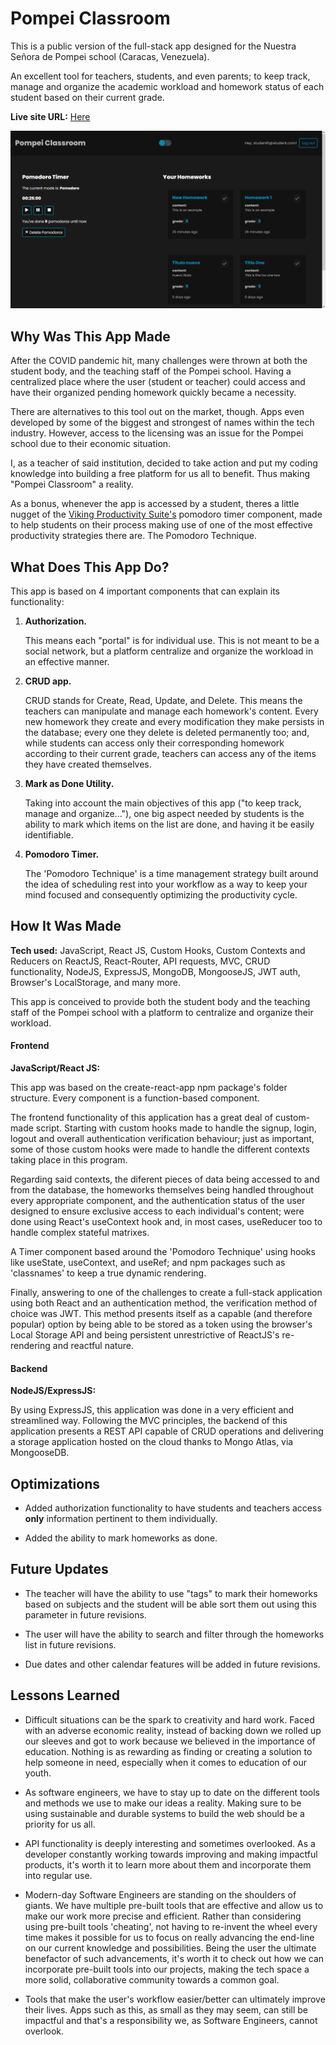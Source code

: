 # Pompei Classroom

This is a public version of the full-stack app designed for the Nuestra Señora de Pompei school (Caracas, Venezuela).

An excellent tool for teachers, students, and even parents; to keep track, manage and organize the academic workload and homework status of each student based on their current grade.

**Live site URL:**  [Here](https://pompei-classroom.vercel.app)

![App Screenshot](./screenshot1.png)

## Why Was This App Made

After the COVID pandemic hit, many challenges were thrown at both the student body, and the teaching staff of the Pompei school. Having a centralized place where the user (student or teacher) could access and have their organized pending homework quickly became a necessity. 

There are alternatives to this tool out on the market, though. Apps even developed by some of the biggest and strongest of names within the tech industry. However, access to the licensing was an issue for the Pompei school due to their economic situation.

I, as a teacher of said institution, decided to take action and put my coding knowledge into building a free platform for us all to benefit. Thus making "Pompei Classroom" a reality.

As a bonus, whenever the app is accessed by a student, theres a little nugget of the [Viking Productivity Suite's](https://github.com/AlfredoCabrera-Tech/viking-productivity-suite) pomodoro timer component, made to help students on their process making use of one of the most effective productivity strategies there are. The Pomodoro Technique. 

## What Does This App Do?

This app is based on 4 important components that can explain its functionality:

1. **Authorization.**
   
   This means each "portal" is for individual use. This is not meant to be a social network, but a platform centralize and organize the workload in an effective manner. 

2. **CRUD app.**
   
   CRUD stands for Create, Read, Update, and Delete. This means the teachers can manipulate and manage each homework's content. Every new homework they create and every modification they make persists in the database; every one they delete is deleted permanently too; and, while students can access only their corresponding homework according to their current grade, teachers can access any of the items they have created themselves.

3. **Mark as Done Utility.**
   
   Taking into account the main objectives of this app ("to keep track, manage and organize..."), one big aspect needed by students is the ability to mark which items on the list are done, and having it be easily identifiable.

4. **Pomodoro Timer.**
   
   The 'Pomodoro Technique' is a time management strategy built around the idea of scheduling rest into your workflow as a way to keep your mind focused and consequently optimizing the productivity cycle.

## How It Was Made

**Tech used:**  JavaScript, React JS, Custom Hooks, Custom Contexts and Reducers on ReactJS, React-Router, API requests, MVC, CRUD functionality, NodeJS, ExpressJS, MongoDB, MongooseJS, JWT auth, Browser's LocalStorage, and many more.

This app is conceived to provide both the student body and the teaching staff of the Pompei school with a platform to centralize and organize their workload.

#### Frontend

**JavaScript/React JS:**

This app was based on the create-react-app npm package's folder structure. Every component is a function-based component.

The frontend functionality of this application has a great deal of custom-made script. Starting with custom hooks made to handle the signup, login, logout and overall authentication verification behaviour; just as important, some of those custom hooks were made to handle the different contexts taking place in this program.

Regarding said contexts, the diferent pieces of data being accessed to and from the database, the homeworks themselves being handled throughout every appropriate component, and the authentication status of the user designed to ensure exclusive access to each individual's content; were done using React's useContext hook and, in most cases, useReducer too to handle complex stateful matrixes.

A Timer component based around the 'Pomodoro Technique' using hooks like useState, useContext, and useRef; and npm packages such as 'classnames' to keep a true dynamic rendering.

Finally, answering to one of the challenges to create a full-stack application using both React and an authentication method, the verification method of choice was JWT. This method presents itself as a capable (and therefore popular) option by being able to be stored as a token using the browser's Local Storage API and being persistent unrestrictive of ReactJS's re-rendering and reactful nature. 

#### Backend

**NodeJS/ExpressJS:**

By using ExpressJS, this application was done in a very efficient and streamlined way. Following the MVC principles, the backend of this application presents a REST API capable of CRUD operations and delivering a storage application hosted on the cloud thanks to Mongo Atlas, via MongooseDB.

## Optimizations

- Added authorization functionality to have students and teachers access **only** information pertinent to them individually.

- Added the ability to mark homeworks as done.

## Future Updates

- The teacher will have the ability to use "tags" to mark their homeworks based on subjects and the student will be able sort them out using this parameter in future revisions.

- The user will have the ability to search and filter through the homeworks list in future revisions.

- Due dates and other calendar features will be added in future revisions.

## Lessons Learned

- Difficult situations can be the spark to creativity and hard work. Faced with an adverse economic reality, instead of backing down we rolled up our sleeves and got to work because we believed in the importance of education. Nothing is as rewarding as finding or creating a solution to help someone in need, especially when it comes to education of our youth.

- As software engineers, we have to stay up to date on the different tools and methods we use to make our ideas a reality. Making sure to be using sustainable and durable systems to build the web should be a priority for us all.

- API functionality is deeply interesting and sometimes overlooked. As a developer constantly working towards improving and making impactful products, it's worth it to learn more about them and incorporate them into regular use.

- Modern-day Software Engineers are standing on the shoulders of giants. We have multiple pre-built tools that are effective and allow us to make our work more precise and efficient. Rather than considering using pre-built tools 'cheating', not having to re-invent the wheel every time makes it possible for us to focus on really advancing the end-line on our current knowledge and possibilities. Being the user the ultimate benefactor of such advancements, it's worth it to check out how we can incorporate pre-built tools into our projects, making the tech space a more solid, collaborative community towards a common goal. 

- Tools that make the user's workflow easier/better can ultimately improve their lives. Apps such as this, as small as they may seem, can still be impactful and that's a responsibility we, as Software Engineers, cannot overlook.